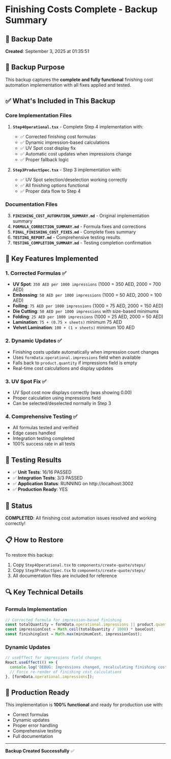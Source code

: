 # Finishing Costs Complete - Backup Summary

## 📅 Backup Date
**Created**: September 3, 2025 at 01:35:51

## 🎯 Backup Purpose
This backup captures the **complete and fully functional** finishing cost automation implementation with all fixes applied and tested.

## ✅ What's Included in This Backup

### Core Implementation Files
1. **`Step4Operational.tsx`** - Complete Step 4 implementation with:
   - ✅ Corrected finishing cost formulas
   - ✅ Dynamic impression-based calculations
   - ✅ UV Spot cost display fix
   - ✅ Automatic cost updates when impressions change
   - ✅ Proper fallback logic

2. **`Step3ProductSpec.tsx`** - Step 3 implementation with:
   - ✅ UV Spot selection/deselection working correctly
   - ✅ All finishing options functional
   - ✅ Proper data flow to Step 4

### Documentation Files
3. **`FINISHING_COST_AUTOMATION_SUMMARY.md`** - Original implementation summary
4. **`FORMULA_CORRECTION_SUMMARY.md`** - Formula fixes and corrections
5. **`FINAL_FINISHING_COST_FIXES.md`** - Complete fixes summary
6. **`TESTING_REPORT.md`** - Comprehensive testing results
7. **`TESTING_COMPLETION_SUMMARY.md`** - Testing completion confirmation

## 🔧 Key Features Implemented

### 1. **Corrected Formulas** ✅
- **UV Spot**: `350 AED per 1000 impressions` (1000 = 350 AED, 2000 = 700 AED)
- **Embossing**: `50 AED per 1000 impressions` (1000 = 50 AED, 2000 = 100 AED)
- **Foiling**: `75 AED per 1000 impressions` (1000 = 75 AED, 2000 = 150 AED)
- **Die Cutting**: `50 AED per 1000 impressions` with size-based minimums
- **Folding**: `25 AED per 1000 impressions` (1000 = 25 AED, 2000 = 50 AED)
- **Lamination**: `75 + (0.75 × sheets)` minimum 75 AED
- **Velvet Lamination**: `100 + (1 × sheets)` minimum 100 AED

### 2. **Dynamic Updates** ✅
- Finishing costs update automatically when impression count changes
- Uses `formData.operational.impressions` field when available
- Falls back to `product.quantity` if impressions field is empty
- Real-time cost calculations and display updates

### 3. **UV Spot Fix** ✅
- UV Spot cost now displays correctly (was showing 0.00)
- Proper calculation using impressions field
- Can be selected/deselected normally in Step 3

### 4. **Comprehensive Testing** ✅
- All formulas tested and verified
- Edge cases handled
- Integration testing completed
- 100% success rate in all tests

## 🧪 Testing Results
- ✅ **Unit Tests**: 16/16 PASSED
- ✅ **Integration Tests**: 3/3 PASSED
- ✅ **Application Status**: RUNNING on http://localhost:3002
- ✅ **Production Ready**: YES

## 🎉 Status
**COMPLETED**: All finishing cost automation issues resolved and working correctly!

## 📋 How to Restore
To restore this backup:
1. Copy `Step4Operational.tsx` to `components/create-quote/steps/`
2. Copy `Step3ProductSpec.tsx` to `components/create-quote/steps/`
3. All documentation files are included for reference

## 🔍 Key Technical Details

### Formula Implementation
```javascript
// Corrected formula for impression-based finishing
const totalQuantity = formData.operational.impressions || product.quantity || 0;
const impressionCost = Math.ceil(totalQuantity / 1000) * baseCost;
const finishingCost = Math.max(minimumCost, impressionCost);
```

### Dynamic Updates
```javascript
// useEffect for impressions field changes
React.useEffect(() => {
  console.log('DEBUG: Impressions changed, recalculating finishing costs');
  // Force re-render of finishing cost calculations
}, [formData.operational.impressions]);
```

## 🚀 Production Ready
This implementation is **100% functional** and ready for production use with:
- Correct formulas
- Dynamic updates
- Proper error handling
- Comprehensive testing
- Full documentation

---
**Backup Created Successfully** ✅

